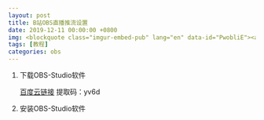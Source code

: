 ```yaml
---
layout: post
title: B站OBS直播推流设置
date: 2019-12-11 00:00:00 +0800
img: <blockquote class="imgur-embed-pub" lang="en" data-id="PwobliE"><a href="//imgur.com/PwobliE">View post on imgur.com</a></blockquote><script async src="//s.imgur.com/min/embed.js" charset="utf-8"></script>
tags: [教程]
categories: obs
---
```


1. 下载OBS-Studio软件
    
    <a href="https://pan.baidu.com/s/1DAcrCoRIRCrCZGnmr3lK1Q" target="_blank">百度云链接</a>   提取码：yv6d

2. 安装OBS-Studio软件


